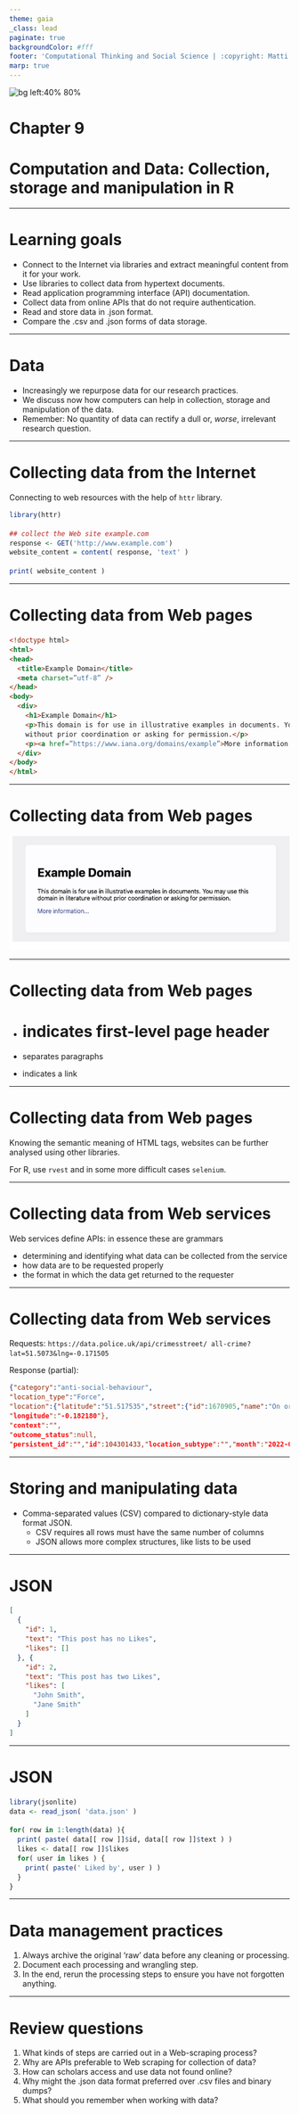 ```yaml
---
theme: gaia
_class: lead
paginate: true
backgroundColor: #fff
footer: 'Computational Thinking and Social Science | :copyright: Matti Nelimarkka | 2023 | Sage Publishing'
marp: true
---
```


<style>
footer {
  font-size: small;
}
</style>

![bg left:40% 80%](./cover.png)

# Chapter 9
# Computation and Data: Collection, storage and manipulation in R

---

# Learning goals

* Connect to the Internet via libraries and extract meaningful content from it for your work.
* Use libraries to collect data from hypertext documents.
* Read application programming interface (API) documentation.
* Collect data from online APIs that do not require authentication.
* Read and store data in .json format.
* Compare the .csv and .json forms of data storage.

---

# Data

* Increasingly we repurpose data for our research practices.
* We discuss now how computers can help in collection, storage and manipulation of the data.
* Remember: No quantity of data can rectify a dull or, _worse_, irrelevant research question.

---

# Collecting data from the Internet

Connecting to web resources with the help of `httr` library.

```R
library(httr)

## collect the Web site example.com
response <- GET('http://www.example.com')
website_content = content( response, 'text' )

print( website_content )
```

---

# Collecting data from Web pages

```HTML
<!doctype html>
<html>
<head>
  <title>Example Domain</title>
  <meta charset=”utf-8” />
</head>
<body>
  <div>
    <h1>Example Domain</h1>
    <p>This domain is for use in illustrative examples in documents. You may use this domain in literature
    without prior coordination or asking for permission.</p>
    <p><a href=”https://www.iana.org/domains/example”>More information...</a></p>
  </div>
</body>
</html>
```

---

# Collecting data from Web pages

![width:20cm](figures/chapter11_examplecom.png)

---

# Collecting data from Web pages

* <h1> indicates first-level page header
* <p> separates paragraphs
* <a> indicates a link

---

# Collecting data from Web pages

Knowing the semantic meaning of HTML tags, websites can be further analysed using other libraries.

For R, use `rvest` and in some more difficult cases `selenium`.

---

# Collecting data from Web services

Web services define APIs: in essence these are grammars
* determining and identifying what data can be collected from the service
* how data are to be requested properly
* the format in which the data get returned to the requester

---

# Collecting data from Web services

Requests:
`https://data.police.uk/api/crimesstreet/
all-crime?lat=51.5073&lng=-0.171505`

Response (partial):
```JSON
{"category":"anti-social-behaviour",
"location_type":"Force",
"location":{"latitude":"51.517535","street":{"id":1670905,"name":"On or near A4206"},"
"longitude":"-0.182180"},
"context":"",
"outcome_status":null,
"persistent_id":"","id":104301433,"location_subtype":"","month":"2022-08"}
```

---

# Storing and manipulating data

* Comma-separated values (CSV) compared to dictionary-style data format JSON.
  * CSV requires all rows must have the same number of columns
  * JSON allows more complex structures, like lists to be used

---

# JSON

```JSON
[
  {
    "id": 1,
    "text": "This post has no Likes",
    "likes": []
  }, {
    "id": 2,
    "text": "This post has two Likes",
    "likes": [
      "John Smith",
      "Jane Smith"
    ]
  }
]
```

---

# JSON

```R
library(jsonlite)
data <- read_json( 'data.json' )

for( row in 1:length(data) ){
  print( paste( data[[ row ]]$id, data[[ row ]]$text ) )
  likes <- data[[ row ]]$likes
  for( user in likes ) {
    print( paste(' Liked by', user ) )
  }
}
```

---

# Data management practices

1. Always archive the original ‘raw’ data before any cleaning or processing.
1. Document each processing and wrangling step.
1. In the end, rerun the processing steps to ensure you have not forgotten anything.

---

# Review questions

1. What kinds of steps are carried out in a Web-scraping process?
1. Why are APIs preferable to Web scraping for collection of data?
1. How can scholars access and use data not found online?
1. Why might the .json data format preferred over .csv files and binary dumps?
1. What should you remember when working with data?